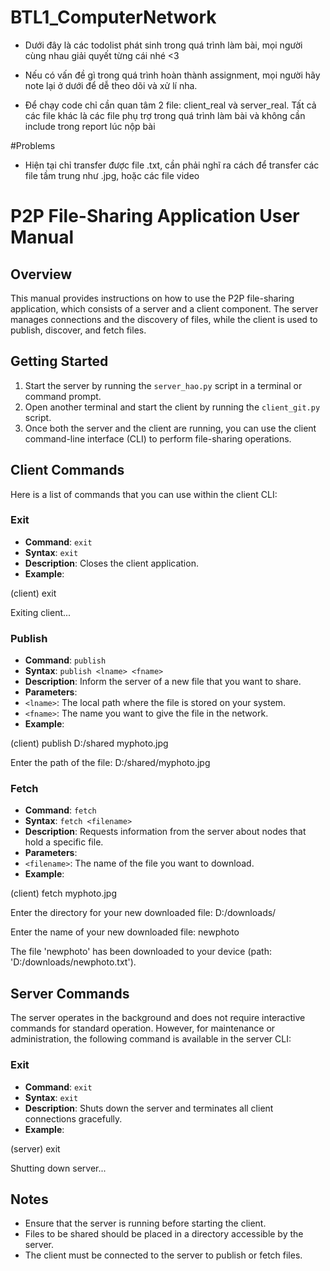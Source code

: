 # BTL1_ComputerNetwork
- Dưới đây là các todolist phát sinh trong quá trình làm bài, mọi người cùng nhau giải quyết từng cái nhé <3

- Nếu có vấn đề gì trong quá trình hoàn thành assignment, mọi người hãy note lại ở dưới để dễ theo dõi và xử lí nha.

- Để chạy code chỉ cần quan tâm 2 file: client_real và server_real. Tất cả các file khác là các file phụ trợ trong quá trình làm bài và không cần include trong report lúc nộp bài


#Problems
- Hiện tại chỉ transfer được file .txt, cần phải nghĩ ra cách để transfer các file tầm trung như .jpg, hoặc các file video
  
# P2P File-Sharing Application User Manual

## Overview
This manual provides instructions on how to use the P2P file-sharing application, which consists of a server and a client component. The server manages connections and the discovery of files, while the client is used to publish, discover, and fetch files.

## Getting Started
1. Start the server by running the `server_hao.py` script in a terminal or command prompt.
2. Open another terminal and start the client by running the `client_git.py` script.
3. Once both the server and the client are running, you can use the client command-line interface (CLI) to perform file-sharing operations.

## Client Commands
Here is a list of commands that you can use within the client CLI:

### Exit
- **Command**: `exit`
- **Syntax**: `exit`
- **Description**: Closes the client application.
- **Example**:
  
(client) exit

Exiting client...

### Publish
- **Command**: `publish`
- **Syntax**: `publish <lname> <fname>`
- **Description**: Inform the server of a new file that you want to share.
- **Parameters**:
- `<lname>`: The local path where the file is stored on your system.
- `<fname>`: The name you want to give the file in the network.
- **Example**:

(client) publish D:/shared myphoto.jpg

Enter the path of the file: D:/shared/myphoto.jpg

### Fetch
- **Command**: `fetch`
- **Syntax**: `fetch <filename>`
- **Description**: Requests information from the server about nodes that hold a specific file.
- **Parameters**:
- `<filename>`: The name of the file you want to download.
- **Example**:
  
(client) fetch myphoto.jpg

Enter the directory for your new downloaded file: D:/downloads/

Enter the name of your new downloaded file: newphoto

The file 'newphoto' has been downloaded to your device (path: 'D:/downloads/newphoto.txt').


## Server Commands
The server operates in the background and does not require interactive commands for standard operation. However, for maintenance or administration, the following command is available in the server CLI:

### Exit
- **Command**: `exit`
- **Syntax**: `exit`
- **Description**: Shuts down the server and terminates all client connections gracefully.
- **Example**:
  
(server) exit

Shutting down server...


## Notes
- Ensure that the server is running before starting the client.
- Files to be shared should be placed in a directory accessible by the server.
- The client must be connected to the server to publish or fetch files.




